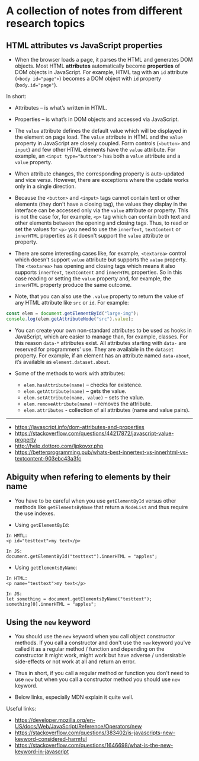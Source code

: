 # A collection of notes from different research topics

## HTML attributes vs JavaScript properties

- When the browser loads a page, it parses the HTML and generates DOM objects. Most HTML **attributes** automatically become **properties** of DOM objects in JavaScript. For example, HTML tag with an `id` attribute (`<body id="page">`) becomes a DOM object with `id` property (`body.id="page"`).

In short:
- Attributes – is what’s written in HTML.
- Properties – is what’s in DOM objects and accessed via JavaScript.

- The `value` attribute defines the default value which will be displayed in the element on page load. The `value` attribute in HTML and the `value` property in JavaScript are closely coupled. Form controls (`<button>` and `input`) and few other HTML elements have the `value` attribute. For example, an `<input type="button">` has both a `value` attribute and a `value` property.

- When attribute changes, the corresponding property is auto-updated and vice versa. However, there are exceptions where the update works only in a single direction.

- Because the `<button>` and `<input>` tags cannot contain text or other elements (they don't have a closing tag), the values they display in the interface can be accessed only via the `value` attribute or property. This is not the case for, for example, `<p>` tag which can contain both text and other elements between the opening and closing tags. Thus, to read or set the values for `<p>` you need to use the `innerText`, `textContent` or `innerHTML` properties as it doesn't support the `value` attribute or property.

- There are some interesting cases like, for example, `<textarea>` control which doesn't support `value` attribute but supports the `value` property. The `<textarea>` has opening and closing tags which means it also supports `innerText`, `textContent` and `innerHTML` properties. So in this case reading or setting the `value` property and, for example, the `innerHTML` property produce the same outcome.

- Note, that you can also use the `.value` property to return the value of any HTML attribute like `src` or `id`. For example:

```js
const elem = document.getElementById("large-img");
console.log(elem.getAttributeNode("src").value);
```

- You can create your own non-standard attributes to be used as hooks in JavaScript, which are easier to manage than, for example, classes. For this reason `data-*` attributes exist. All attributes starting with `data-` are reserved for programmers' use. They are available in the `dataset` property. For example, if an element has an attribute named `data-about`, it’s available as `element.dataset.about`.

- Some of the methods to work with attributes:
  - `elem.hasAttribute(name)` – checks for existence.
  - `elem.getAttribute(name)` – gets the value.
  - `elem.setAttribute(name, value)` – sets the value.
  - `elem.removeAttribute(name)` – removes the attribute.
  - `elem.attributes` - collection of all attributes (name and value pairs).

---

- https://javascript.info/dom-attributes-and-properties
- https://stackoverflow.com/questions/44217872/javascript-value-property
- http://help.dottoro.com/ljpkovxr.php
- https://betterprogramming.pub/whats-best-innertext-vs-innerhtml-vs-textcontent-903ebc43a3fc

## Abiguity when refering to elements by their name

- You have to be careful when you use `getElementById` versus other methods like `getElementsByName` that return a `NodeList` and thus require the use indexes. 

- Using `getElementById`:

```
In HMTL:
<p id="testtext">my text</p>

In JS:
document.getElementById("testtext").innerHTML = "apples";
```

- Using `getElementsByName`:
```
In HTML:
<p name="testtext">my text</p>

In JS:
let something = document.getElementsByName("testtext");
something[0].innerHTML = "apples";
```

## Using the `new` keyword

- You should use the `new` keyword when you call object constructor methods. If you call a constructor and don't use the `new` keyword you've called it as a regular method / function and depending on the constructor it might work, might work but have adverse / undersirable side-effects or not work at all and return an error.

- Thus in short, if you call a regular method or function you don't need to use `new` but when you call a constructor method you should use `new` keyword.

- Below links, especially MDN explain it quite well.

Useful links:
- https://developer.mozilla.org/en-US/docs/Web/JavaScript/Reference/Operators/new
- https://stackoverflow.com/questions/383402/is-javascripts-new-keyword-considered-harmful
- https://stackoverflow.com/questions/1646698/what-is-the-new-keyword-in-javascript